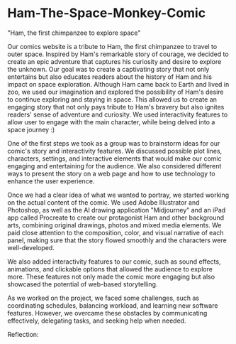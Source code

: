 # Ham-The-Space-Monkey-Comic

"Ham, the first chimpanzee to explore space"

Our comics website is a tribute to Ham, the first chimpanzee to travel to outer space. Inspired by Ham's remarkable story of courage, we decided to create an epic adventure that captures his curiosity and desire to explore the unknown. Our goal was to create a captivating story that not only entertains but also educates readers about the history of Ham and his impact on space exploration. Although Ham came back to Earth and lived in zoo, we used our imagination and explored the possibility of Ham's desire to continue exploring and staying in space. This allowed us to create an engaging story that not only pays tribute to Ham's bravery but also ignites readers' sense of adventure and curiosity. We used interactivity features to allow user to engage with the main character, while being delved into a space journey :)

One of the first steps we took as a group was to brainstorm ideas for our comic's story and interactivity features. We discussed possible plot lines, characters, settings, and interactive elements that would make our comic engaging and entertaining for the audience. We also considered different ways to present the story on a web page and how to use technology to enhance the user experience.

Once we had a clear idea of what we wanted to portray, we started working on the actual content of the comic. We used Adobe Illustrator and Photoshop, as well as the AI drawing application "Midjourney" and an iPad app called Procreate to create our protagonist Ham and other background arts, combining original drawings, photos and mixed media elements. We paid close attention to the composition, color, and visual narrative of each panel, making sure that the story flowed smoothly and the characters were well-developed.

We also added interactivity features to our comic, such as sound effects, animations, and clickable options that allowed the audience to explore more. These features not only made the comic more engaging but also showcased the potential of web-based storytelling.

As we worked on the project, we faced some challenges, such as coordinating schedules, balancing workload, and learning new software features. However, we overcame these obstacles by communicating effectively, delegating tasks, and seeking help when needed.

Reflection:
